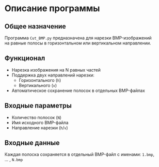 # Описание программы

##  Общее назначение
Программа `Cut_BMP.py` предназначена для нарезки BMP-изображений на равные полосы в горизонтальном или вертикальном направлении.

##  Функционал
- Нарезка изображения на N равных частей
- Поддержка двух направлений нарезки:
  - Горизонтального (`h`)
  - Вертикального (`v`)
- Автоматическое сохранение полосок в отдельных BMP-файлах

## Входные параметры
 - Количество полосок (`N`)
 - Имя исходного BMP-файла
 - Направление нарезки (`h`/`v`)

## Входные данные
Каждая полоска сохраняется в отдельный BMP-файл с именами: `1.bmp`, ... , `N.bmp`
